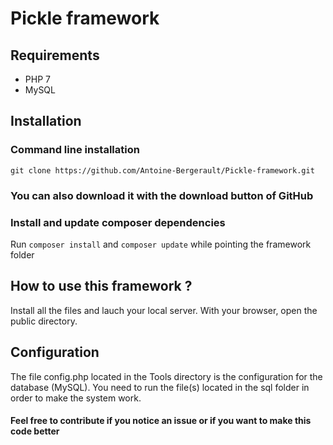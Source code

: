 # Pickle framework

## Requirements
- PHP 7
- MySQL

## Installation
### Command line installation
`git clone https://github.com/Antoine-Bergerault/Pickle-framework.git`
### You can also download it with the download button of GitHub

### Install and update composer dependencies
Run `composer install` and `composer update` while pointing the framework folder

## How to use this framework ?
Install all the files and lauch your local server.
With your browser, open the public directory.

## Configuration
The file config.php located in the Tools directory is the configuration for the database (MySQL).
You need to run the file(s) located in the sql folder in order to make the system work.

#### Feel free to contribute if you notice an issue or if you want to make this code better
